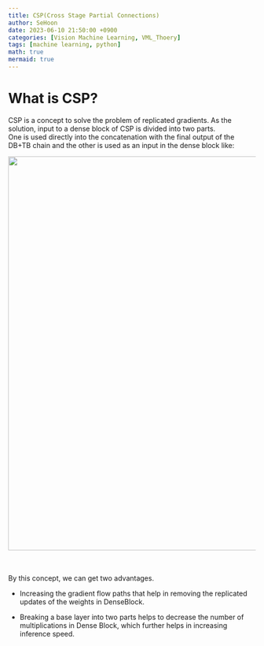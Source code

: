 ```yaml
---
title: CSP(Cross Stage Partial Connections)
author: SeHoon
date: 2023-06-10 21:50:00 +0900
categories: [Vision Machine Learning, VML_Thoery]
tags: [machine learning, python]
math: true
mermaid: true
---
```


# What is CSP?
CSP is a concept to solve the problem of replicated gradients. As the solution, input to a dense block of CSP is divided into two parts.
<br>
One is used directly into the concatenation with the final output of the DB+TB chain and the other is used as an input in the dense block like:
<br>

<center>
<img src="https://github.com/csh970605/csh970605.github.io/assets/28240052/06afce99-122b-46a5-a2c8-cc5d8a625ffb" width=800>
</center>
<br><br>

By this concept, we can get two advantages.

+ Increasing the gradient flow paths that help in removing the replicated updates of the weights in DenseBlock.

+ Breaking a base layer into two parts helps to decrease the number of multiplications in Dense Block, which further helps in increasing inference speed.